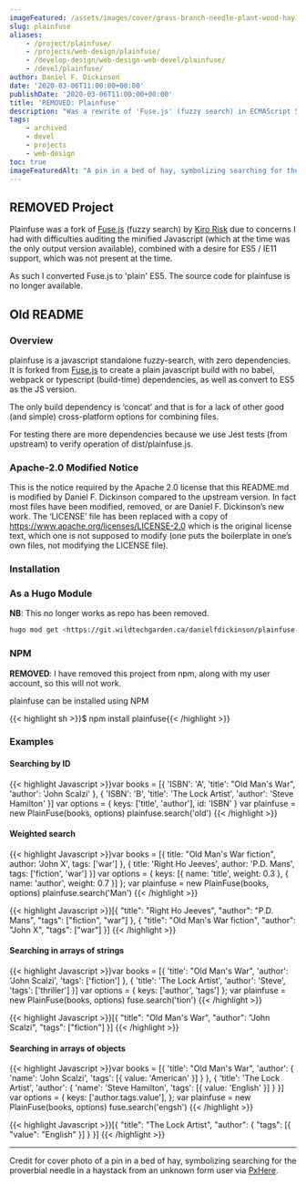```yaml
---
imageFeatured: /assets/images/cover/grass-branch-needle-plant-wood-hay-1217380-pxhere.com.jpg
slug: plainfuse
aliases:
    - /project/plainfuse/
    - /projects/web-design/plainfuse/
    - /develop-design/web-design-web-devel/plainfuse/
    - /devel/plainfuse/
author: Daniel F. Dickinson
date: '2020-03-06T11:00:00+00:00'
publishDate: '2020-03-06T11:00:00+00:00'
title: 'REMOVED: Plainfuse'
description: "Was a rewrite of 'Fuse.js' (fuzzy search) in ECMAScript 5 with no external dependencies (even for development)"
tags:
    - archived
    - devel
    - projects
    - web-design
toc: true
imageFeaturedAlt: "A pin in a bed of hay, symbolizing searching for the proverbial needle in a haystack"
---
```

## REMOVED Project

Plainfuse was a fork of [Fuse.js](https://fusejs.io/) (fuzzy search) by [Kiro Risk](https://github.com/sponsors/krisk) due to concerns I had with difficulties auditing the minified Javascript (which at the time was the only output version available), combined with a desire for ES5 / IE11 support, which was not present at the time.

As such I converted Fuse.js to 'plain' ES5. The source code for plainfuse is no longer available.

## Old README

### Overview

plainfuse is a javascript standalone fuzzy-search, with zero dependencies. It is forked from [Fuse.js](https://github.com/krisk/Fuse) to create a plain javascript build with no babel, webpack or typescript (build-time) dependencies, as well as convert to ES5 as the JS version.

The only build dependency is ‘concat’ and that is for a lack of other
good (and simple) cross-platform options for combining files.

For testing there are more dependencies because we use Jest tests (from
upstream) to verify operation of dist/plainfuse.js.

### Apache-2.0 Modified Notice

This is the notice required by the Apache 2.0 license that this README.md is modified by Daniel F. Dickinson compared to the upstream version. In fact most files have been modified, removed, or are Daniel F. Dickinson’s new work. The ‘LICENSE’ file has been replaced with a copy of <https://www.apache.org/licenses/LICENSE-2.0> which is the original license text, which one is not supposed to modify (one puts the boilerplate in one’s own files, not modifying the LICENSE file).

### Installation

### As a Hugo Module

**NB**: This no longer works as repo has been removed.

```sh
hugo mod get <https://git.wildtechgarden.ca/danielfdickinson/plainfuse.git>
```

### NPM

**REMOVED**: I have removed this project from npm, along with my user account, so this will not work.

plainfuse can be installed using NPM

{{< highlight sh >}}$ npm install plainfuse{{< /highlight >}}

### Examples

#### Searching by ID

{{< highlight Javascript >}}var books = [{
'ISBN': 'A',
'title': "Old Man's War",
'author': 'John Scalzi'
}, {
'ISBN': 'B',
'title': 'The Lock Artist',
'author': 'Steve Hamilton'
}]
var options = {
keys: ['title', 'author'],
id: 'ISBN'
}
var plainfuse = new PlainFuse(books, options)
plainfuse.search('old')
{{< /highlight >}}

#### Weighted search

{{< highlight Javascript >}}var books = [{
title: "Old Man's War fiction",
author: 'John X',
tags: ['war']
}, {
title: 'Right Ho Jeeves',
author: 'P.D. Mans',
tags: ['fiction', 'war']
}]
var options = {
keys: [{
name: 'title',
weight: 0.3
}, {
name: 'author',
weight: 0.7
}]
};
var plainfuse = new PlainFuse(books, options)
plainfuse.search('Man')
{{< /highlight >}}

{{< highlight Javascript >}}[{
"title": "Right Ho Jeeves",
"author": "P.D. Mans",
"tags": ["fiction", "war"]
}, {
"title": "Old Man's War fiction",
"author": "John X",
"tags": ["war"]
}]
{{< /highlight >}}

#### Searching in arrays of strings

{{< highlight Javascript >}}var books = [{
'title': "Old Man's War",
'author': 'John Scalzi',
'tags': ['fiction']
}, {
'title': 'The Lock Artist',
'author': 'Steve',
'tags': ['thriller']
}]
var options = {
keys: ['author', 'tags']
};
var plainfuse = new PlainFuse(books, options)
fuse.search('tion')
{{< /highlight >}}

{{< highlight Javascript >}}[{
"title": "Old Man's War",
"author": "John Scalzi",
"tags": ["fiction"]
}]
{{< /highlight >}}

#### Searching in arrays of objects

{{< highlight Javascript >}}var books = [{
'title': "Old Man's War",
'author': {
'name': 'John Scalzi',
'tags': [{
value: 'American'
}]
}
}, {
'title': 'The Lock Artist',
'author': {
'name': 'Steve Hamilton',
'tags': [{
value: 'English'
}]
}
}]
var options = {
keys: ['author.tags.value'],
};
var plainfuse = new PlainFuse(books, options)
fuse.search('engsh')
{{< /highlight >}}

{{< highlight Javascript >}}[{
"title": "The Lock Artist",
"author": {
"tags": [{
"value": "English"
}]
}
}]
{{< /highlight >}}

----

Credit for cover photo of a pin in a bed of hay, symbolizing searching for the proverbial needle in a haystack from an unknown form user via [PxHere](https://pxhere.com/en/photo/1217380).
